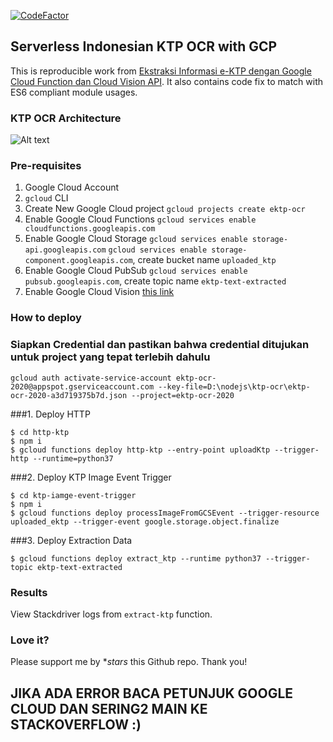 [![CodeFactor](https://www.codefactor.io/repository/github/rhzs/serverless-ktp-ocr/badge/master)](https://www.codefactor.io/repository/github/rhzs/serverless-ktp-ocr/overview/master)

## Serverless Indonesian KTP OCR with GCP

This is reproducible work from [Ekstraksi Informasi e-KTP dengan Google Cloud Function dan Cloud Vision API](https://medium.com/@imrenagi/ekstraksi-informasi-e-ktp-dengan-google-cloud-function-dan-cloud-vision-api-4655db21d084). It also contains code fix to match with ES6 compliant module usages.

### KTP OCR Architecture

![Alt text](docs/arch.png?raw=true "E-KTP OCR with GCP")

### Pre-requisites

1. Google Cloud Account
2. `gcloud` CLI
3. Create New Google Cloud project `gcloud projects create ektp-ocr`
4. Enable Google Cloud Functions `gcloud services enable cloudfunctions.googleapis.com`
5. Enable Google Cloud Storage `gcloud services enable storage-api.googleapis.com` `gcloud services enable storage-component.googleapis.com`, create bucket name `uploaded_ktp`
6. Enable Google Cloud PubSub `gcloud services enable pubsub.googleapis.com`, create topic name `ektp-text-extracted`
7. Enable Google Cloud Vision [this link](console.cloud.google.com/flows/enableapi?apiid=vision.googleapis.com)

### How to deploy

### Siapkan Credential dan pastikan bahwa credential ditujukan untuk project yang tepat terlebih dahulu
```shell
gcloud auth activate-service-account ektp-ocr-2020@appspot.gserviceaccount.com --key-file=D:\nodejs\ktp-ocr\ektp-ocr-2020-a3d719375b7d.json --project=ektp-ocr-2020
```

###1. Deploy HTTP

```shell
$ cd http-ktp
$ npm i
$ gcloud functions deploy http-ktp --entry-point uploadKtp --trigger-http --runtime=python37
```

###2. Deploy KTP Image Event Trigger

```shell
$ cd ktp-iamge-event-trigger
$ npm i
$ gcloud functions deploy processImageFromGCSEvent --trigger-resource uploaded_ektp --trigger-event google.storage.object.finalize
```

###3. Deploy Extraction Data

```shell
$ gcloud functions deploy extract_ktp --runtime python37 --trigger-topic ektp-text-extracted
```

### Results

View Stackdriver logs from `extract-ktp` function.

### Love it?

Please support me by **stars* this Github repo. Thank you!

## JIKA ADA ERROR BACA PETUNJUK GOOGLE CLOUD DAN SERING2 MAIN KE STACKOVERFLOW :)
